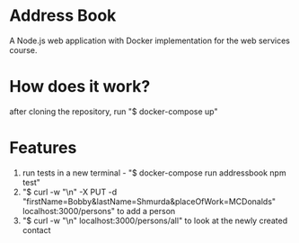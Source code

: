 # Address Book
A Node.js web application with Docker implementation for the web services course. 
# How does it work?
after cloning the repository, run "$ docker-compose up"
# Features
1. run tests in a new terminal - "$ docker-compose run addressbook npm test"
2. "$ curl -w "\n" -X PUT -d "firstName=Bobby&lastName=Shmurda&placeOfWork=MCDonalds" localhost:3000/persons" to add a person
3. "$ curl -w "\n" localhost:3000/persons/all" to look at the newly created contact
